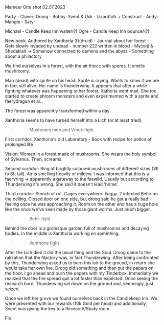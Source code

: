 Mameer One shot 02.07.2023

Party
    - Clover: Droog 
    - Bobby: Svent & Usk - Lizardfolk + Construct
    - Andy: Mangle - Satyr 

Michael - Candle Keep Inn waiter(?)
Ogre - Candle Keep Inn bouncer(?)

New book. Authored by Xanthoria (f)(druid)
    - Journal about her forest
    - Gets slowly invaded by undead
    - number 222 written in blood
    - Mycorji & Shedaklah -> Somehow connected to demons and the abyss
    - Something about a philactory

We find ourselves in a forest, with the air thiccc with spores. It smells mushroomy.

Man (dead) with sprite on his head. Sprite is crying. Wants to know if we are in fact still alive.
Her name is thunderwing.
It appears that after a while fighting whatever was happening to her forest, Xathoria went mad. She too started to create shroom monsters and even experimented with a sprite and faerydragon et al. .

The forest was apparently transformed within a day.

Xanthoria seems to have turned herself into a Lich (or at least tried)

>> Mushroom men and Vrook fight

First corridor:
Xanthoria's old Laboratory
    - Book with recipe for potion of prolonged life

Vision: Woman in a forest made of mushrooms. She wears the holy symbol of Sylvanus. Then, screams.

Second corridor:
Ring of brightly coloured mushrooms of different sizes (3ft to 8ft tall). Air is smelling heavily of mildew.
I was informed that this is a faeryring -> apparently a gateway to the faewild. Usually but according to Thunderwing it's wrong. She said it doesn't lead 'home'.

Third corridor:
Stench of rot. Cages everywhere. Foggy. 2 infected Behir on the ceiling.
Closed door on one side, but droog said he got a really bad feeling once he was approaching it.
Room on the other end has a huge hole like the once we've seen made by those giant worms. Just much bigger.

>> Behir fight

Behind the door is a grotesque garden full of mushrooms and decaying bodies. In the middle is Xanthoria working on something. 

>> Xanthoria fight

After the Lich died it did the usual thing and the Soul. Droog came to the ralization that the filactory was, in fact Thunderwing. After being confronted by this, Thunderwing asked us to burn this lair to the ground, in return she would take her own live. Droog did something and then put the papers on the floor. I go ahead and burn the papers with my Tinderbox. Immediatly we realized that the fire spread quit a lot faster than expected. Once seeing the research burn, Thunderwing sat down on the ground and, seemingly, just seized.

Once we left her grove we found ourselves back in the Candlekeep Inn. We were presented with our rewards (10k Gold per head) and additionally, Svent was giving the key to a Research/Study room.

Fin.

